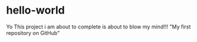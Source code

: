 # hello-world
Yo This project i am about to complete is about to blow my mind!!!
"My first repository on GitHub"
